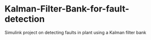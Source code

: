 # Kalman-Filter-Bank-for-fault-detection
Simulink project on detecting faults in plant using a Kalman filter bank
